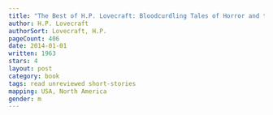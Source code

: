```yaml
---
title: "The Best of H.P. Lovecraft: Bloodcurdling Tales of Horror and the Macabre"
author: H.P. Lovecraft
authorSort: Lovecraft, H.P.
pageCount: 406
date: 2014-01-01
written: 1963
stars: 4
layout: post
category: book
tags: read unreviewed short-stories
mapping: USA, North America
gender: m
---
```

